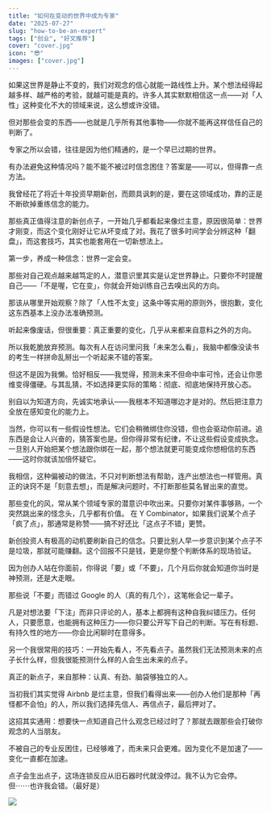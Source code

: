```yaml
---
title: "如何在变动的世界中成为专家"
date: "2025-07-27"
slug: "how-to-be-an-expert"
tags: ["创业", "好文推荐"]
cover: "cover.jpg"
icon: "😎"
images: ["cover.jpg"]
---
```

如果这世界是静止不变的，我们对观念的信心就能一路线性上升。某个想法经得起越多样、越严格的考验，就越可能是真的。许多人其实默默相信这一点——对「人性」这种变化不大的领域来说，这么想或许没错。



但对那些会变的东西——也就是几乎所有其他事物——你就不能再这样信任自己的判断了。



专家之所以会错，往往是因为他们精通的，是一个早已过期的世界。



有办法避免这种情况吗？能不能不被过时信念困住？答案是——可以，但得靠一点方法。



我曾经花了将近十年投资早期新创，而颇具讽刺的是，要在这领域成功，靠的正是不断砍掉重练信念的能力。



那些真正值得注意的新创点子，一开始几乎都看起来像烂主意，原因很简单：世界才刚变，而这个变化刚好让它从坏变成了对。我花了很多时间学会分辨这种「翻盘」，而这套技巧，其实也能套用在一切新想法上。



第一步，养成一种信念：世界一定会变。



那些对自己观点越来越笃定的人，潜意识里其实是认定世界静止。只要你不时提醒自己——「不是喔，它在变」，你就会开始训练自己去嗅出风的方向。



那该从哪里开始观察？除了「人性不太变」这条中等实用的原则外，很抱歉，变化这东西基本上没办法准确预测。



听起来像废话，但很重要：真正重要的变化，几乎从来都来自意料之外的方向。



所以我乾脆放弃预测。每次有人在访问里问我「未来怎么看」，我脑中都像没读书的考生一样拼命乱掰出一个听起来不错的答案。



但这不是因为我懒。恰好相反——我觉得，预测未来不但命中率可怜，还会让你思维变得僵硬。与其乱猜，不如选择更实际的策略：彻底、彻底地保持开放心态。



别自以为知道方向，先诚实地承认——我根本不知道哪边才是对的。然后把注意力全放在感知变化的能力上。



当然，你可以有一些假设性想法。它们会稍微绑住你没错，但也会驱动你前进。追东西是会让人兴奋的，猜答案也是。但你得非常有纪律，不让这些假设变成执念。
一旦别人开始把某个想法跟你绑在一起，那个想法就更可能变成你想相信的东西——这时你就该加倍怀疑它。



我相信，这种偏被动的做法，不只对判断想法有帮助，连产出想法也一样管用。真正的诀窍不是「刻意去想」，而是解决问题时，不打断那些莫名冒出来的直觉。



那些变化的风，常从某个领域专家的潜意识中吹出来。只要你对某件事够熟，一个突然跳出来的怪念头，几乎都有价值。
在 Y Combinator，如果我们说某个点子「疯了点」，那通常是称赞——搞不好还比「这点子不错」更赞。



新创投资人有极高的动机要刷新自己的信念。只要比别人早一步意识到某个点子不是垃圾，那就可能赚翻。这个回报不只是钱，更是你整个判断体系的现场验证。



因为创办人站在你面前，你得说「要」或「不要」，几个月后你就会知道你当时是神预测，还是大走眼。



那些说「不要」而错过 Google 的人（真的有几个），这笔帐会记一辈子。



凡是对想法要「下注」而非只评论的人，基本上都拥有这种自我纠错压力。任何人，只要愿意，也能拥有这种压力——你只要公开写下自己的判断。写在有标题、有持久性的地方——你会比闲聊时在意得多。



另一个我很常用的技巧：一开始先看人，不先看点子。虽然我们无法预测未来的点子长什么样，但我很能预测什么样的人会生出未来的点子。



真正的新点子，来自那种：认真、有劲、脑袋够独立的人。



当初我们其实觉得 Airbnb 是烂主意，但我们看得出来——创办人他们是那种「再怪都不会怕」的人，所以我们选择先信人、再信点子，最后押对了。



这招其实通用：想要快一点知道自己什么观念已经过时了？那就去跟那些会打破你观念的人当朋友。



不被自己的专业反困住，已经够难了，而未来只会更难。因为变化不是加速了——变化一直都在加速。



点子会生出点子，这场连锁反应从旧石器时代就没停过。我不认为它会停。
但⋯⋯也许我会错。（最好是）




![](https://prod-files-secure.s3.us-west-2.amazonaws.com/112d0858-5090-4d34-a606-b75eb8d65fd2/46476355-9cf3-4e99-9b7a-3531bc426380/1000202064.png?X-Amz-Algorithm=AWS4-HMAC-SHA256&X-Amz-Content-Sha256=UNSIGNED-PAYLOAD&X-Amz-Credential=ASIAZI2LB466T3DKO4HA%2F20250801%2Fus-west-2%2Fs3%2Faws4_request&X-Amz-Date=20250801T092011Z&X-Amz-Expires=3600&X-Amz-Security-Token=IQoJb3JpZ2luX2VjEMH%2F%2F%2F%2F%2F%2F%2F%2F%2F%2FwEaCXVzLXdlc3QtMiJGMEQCIATCYv4a15VEFwxgpfthluLHA3PxXPC8OpZJx4cWdoXAAiBKx6XIlL%2F2cdaxi6nieNEtfpDeaaL058IKJC3s764vSCqIBAjq%2F%2F%2F%2F%2F%2F%2F%2F%2F%2F8BEAAaDDYzNzQyMzE4MzgwNSIMQcfQoELJPJD%2Bi0KgKtwDzG81bDK5NRMtoJwIlhbRTnJ0AMS33ta7ca9qakoA9AKyc%2FTW0QltkSH%2FkIjQcuc912AC53ShQXeh4vsvD3Wyzc8Q1X7PAMm1NoVen76UJP%2Fmp9tF0xfScYkX9m3tmmXCkscfuReiTjbMQRMUJtXbDZbMwwIv%2BGQ4futiVYSKt9tTsknn%2FymMqu%2FOx0mXlr0c3mFtr6zh15lzVTWFHm7iGydtQ%2BFISDOuLxBqBVF2fdQXRLhWi%2FUS4YmAPBs1skK1MfL04HfYgrym7bVL1ZRh62fy4Q4hfdzqjcLVKqLoAF1Ag4jTpvbD3G9y7ohg%2F%2FlDkQQPR8%2BIxGzCr1IjmJX0KQQJ2OKbyWn%2B4mUrCsQX26EpFhS5FDtMA5C7bAcPhSGQ2LYHqFpjILW6cxCT3U9yZ2azKingebZZGyroDdjJTwObvAAIz2k3zwY7vuzHV3eRT5edp37oFnGb5pTTWWh2iu4kh%2FzzPYrN8FNHsLnXoBB7LrUr9%2Ftf4h3JUjfiQGhqGkGyotPdSTNlH7L6zrRSbjl1mOc2okTowghbAE%2FPDx%2B4fUolovZlF9gk2eTDZ9t3cmSShD3ttaMrHzZNEqtNzbxty1e3AXZwqxPC7gXxV8NKo77hQqv6Ir7E8c0w%2B%2FaxxAY6pgHH5vVJj7FoQYJM6XIUB8rUn1wtqm%2FqOaC79L%2B%2FiI6zZtH5cCG1sHf8dTpLkxUUitBMvpjgyY9q3gslSHYCdBg7OEpHD%2B1kuG%2FhPwbk5pq%2BzCk3sPdkDc9N5TW8A12A0WWiYxg%2BBGvj1TfNkcTShDGhPZsz%2FpjPmRzgHghpLbc7nnOOx0teD2Liu3BKGvsOrckJvKBv5zSUR3qrqTXHcWESXElpb08w&X-Amz-Signature=42a46c1b0a5f5164c0c966e6c382f7f0e33160fcc42eada215659f1f4b4d8af6&X-Amz-SignedHeaders=host&x-amz-checksum-mode=ENABLED&x-id=GetObject)

